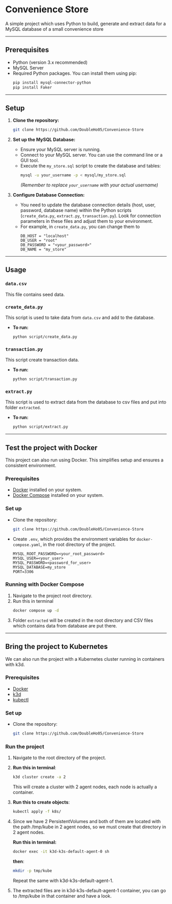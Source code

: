 # Convenience Store
A simple project which uses Python to build, generate and extract data for a MySQL database of a small convenience store

---
## Prerequisites
* Python (version 3.x recommended)
* MySQL Server
* Required Python packages. You can install them using pip:
    ```bash
    pip install mysql-connector-python
    pip install Faker
    ```

---
## Setup
1.  **Clone the repository:**
    ```bash
    git clone https://github.com/DoubleHo05/Convenience-Store
    ```

2.  **Set up the MySQL Database:**
    * Ensure your MySQL server is running.
    * Connect to your MySQL server. You can use the command line or a GUI tool.
    * Execute the `my_store.sql` script to create the database and tables:
        ```bash
        mysql -u your_username -p < mysql/my_store.sql
        ```
        *(Remember to replace `your_username` with your actual username)*
3.  **Configure Database Connection:**
    * You need to update the database connection details (host, user, password, database name) within the Python scripts (`create_data.py`, `extract.py`, `transaction.py`). Look for connection parameters in these files and adjust them to your environment.
    * For example, in `create_data.py`, you can change them to
        ```
        DB_HOST = "localhost"
        DB_USER = "root"
        DB_PASSWORD = "<your_password>"
        DB_NAME = "my_store"
        ```


---
## Usage

### `data.csv`
This file contains seed data.

### `create_data.py`
This script is used to take data from `data.csv` and add to the database.
* **To run:**
    ```bash
    python script/create_data.py
    ```

### `transaction.py`
This script create transaction data.
* **To run:**
    ```bash
    python script/transaction.py
    ```

### `extract.py`
This script is used to extract data from the database to csv files and put into folder `extracted`.
* **To run:**
    ```bash
    python script/extract.py
    ```

---
## Test the project with Docker
This project can also run using Docker. This simplifies setup and ensures a consistent environment.

### Prerequisites
* [Docker](https://www.docker.com/get-started) installed on your system.
* [Docker Compose](https://docs.docker.com/compose/install/) installed on your system.

### Set up
* Clone the repository:
    ```bash
    git clone https://github.com/DoubleHo05/Convenience-Store
* Create `.env`, which provides the environment variables for `docker-compose.yaml`, in the root directory of the project.
    ```
    MYSQL_ROOT_PASSWORD=<your_root_password>
    MYSQL_USER=<your_user>
    MYSQL_PASSWORD=<password_for_user>
    MYSQL_DATABASE=my_store
    PORT=3306
    ```

### Running with Docker Compose
1. Navigate to the project root directory.
2. Run this in terminal
    ```bash
    docker compose up -d
    ```
3. Folder `extracted` will be created in the root directory and CSV files which contains data from database are put there. 


---
## Bring the project to Kubernetes 
We can also run the project with a Kubernetes cluster running in containers with k3d.

### Prerequisites
* [Docker](https://www.docker.com/get-started)
* [k3d](https://github.com/k3d-io/k3d#get)
* [kubectl](https://kubernetes.io/docs/tasks/tools/install-kubectl/)

### Set up
* Clone the repository:
    ```bash
    git clone https://github.com/DoubleHo05/Convenience-Store

### Run the project
1. Navigate to the root directory of the project.
2. **Run this in terminal**:
    ```bash
    k3d cluster create -a 2
    ```
    This will create a cluster with 2 agent nodes, each node is actually a container.
3. **Run this to create objects**:
    ```bash
    kubectl apply -f k8s/
    ```
4. Since we have 2 PersistentVolumes and both of them are located with the path /tmp/kube in 2 agent    nodes, so we must create that directory in 2 agent nodes.

    **Run this in terminal:**
    ```bash
    docker exec -it k3d-k3s-default-agent-0 sh
    ```

    **then**:
    ```bash
    mkdir -p tmp/kube
    ```

    Repeat the same with k3d-k3s-default-agent-1.
5. The extracted files are in k3d-k3s-default-agent-1 container, you can go to /tmp/kube in that container and have a look.
